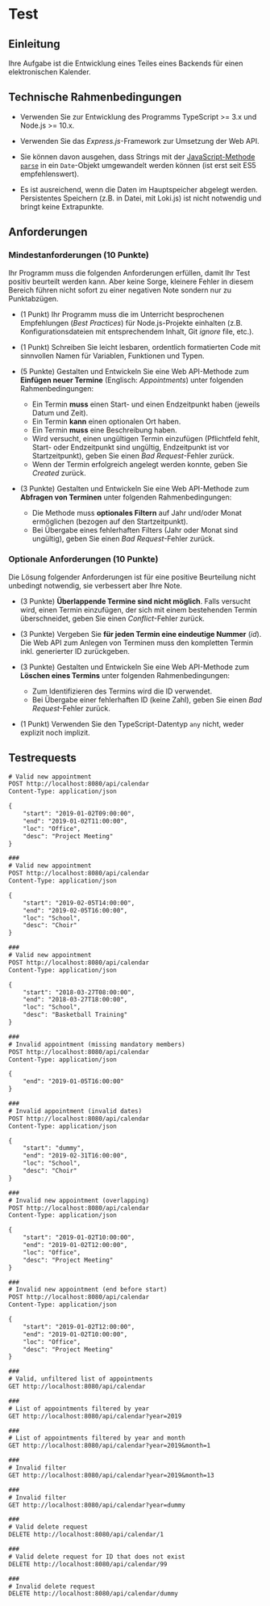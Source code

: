 # Test

## Einleitung

Ihre Aufgabe ist die Entwicklung eines Teiles eines Backends für einen elektronischen Kalender.

## Technische Rahmenbedingungen

* Verwenden Sie zur Entwicklung des Programms TypeScript >= 3.x und Node.js >= 10.x.

* Verwenden Sie das *Express.js*-Framework zur Umsetzung der Web API.

* Sie können davon ausgehen, dass Strings mit der [JavaScript-Methode `parse`](https://developer.mozilla.org/en-US/docs/Web/JavaScript/Reference/Global_Objects/Date/parse) in ein `Date`-Objekt umgewandelt werden können (ist erst seit ES5 empfehlenswert).

* Es ist ausreichend, wenn die Daten im Hauptspeicher abgelegt werden. Persistentes Speichern (z.B. in Datei, mit Loki.js) ist nicht notwendig und bringt keine Extrapunkte.

## Anforderungen

### Mindestanforderungen (10 Punkte)

Ihr Programm muss die folgenden Anforderungen erfüllen, damit Ihr Test positiv beurteilt werden kann. Aber keine Sorge, kleinere Fehler in diesem Bereich führen nicht sofort zu einer negativen Note sondern nur zu Punktabzügen.

* (1 Punkt) Ihr Programm muss die im Unterricht besprochenen Empfehlungen (*Best Practices*) für Node.js-Projekte einhalten (z.B. Konfigurationsdateien mit entsprechendem Inhalt, Git *ignore* file, etc.).

* (1 Punkt) Schreiben Sie leicht lesbaren, ordentlich formatierten Code mit sinnvollen Namen für Variablen, Funktionen und Typen.

* (5 Punkte) Gestalten und Entwickeln Sie eine Web API-Methode zum **Einfügen neuer Termine** (Englisch: *Appointments*) unter folgenden Rahmenbedingungen:
  * Ein Termin **muss** einen Start- und einen Endzeitpunkt haben (jeweils Datum und Zeit).
  * Ein Termin **kann** einen optionalen Ort haben.
  * Ein Termin **muss** eine Beschreibung haben.
  * Wird versucht, einen ungültigen Termin einzufügen (Pflichtfeld fehlt, Start- oder Endzeitpunkt sind ungültig, Endzeitpunkt ist vor Startzeitpunkt), geben Sie einen *Bad Request*-Fehler zurück.
  * Wenn der Termin erfolgreich angelegt werden konnte, geben Sie *Created* zurück.

* (3 Punkte) Gestalten und Entwickeln Sie eine Web API-Methode zum **Abfragen von Terminen** unter folgenden Rahmenbedingungen:
  * Die Methode muss **optionales Filtern** auf Jahr und/oder Monat ermöglichen (bezogen auf den Startzeitpunkt).
  * Bei Übergabe eines fehlerhaften Filters (Jahr oder Monat sind ungültig), geben Sie einen *Bad Request*-Fehler zurück.

### Optionale Anforderungen (10 Punkte)

Die Lösung folgender Anforderungen ist für eine positive Beurteilung nicht unbedingt notwendig, sie verbessert aber Ihre Note.

* (3 Punkte) **Überlappende Termine sind nicht möglich**. Falls versucht wird, einen Termin einzufügen, der sich mit einem bestehenden Termin überschneidet, geben Sie einen *Conflict*-Fehler zurück.

* (3 Punkte) Vergeben Sie **für jeden Termin eine eindeutige Nummer** (*id*). Die Web API zum Anlegen von Terminen muss den kompletten Termin inkl. generierter ID zurückgeben.

* (3 Punkte) Gestalten und Entwickeln Sie eine Web API-Methode zum **Löschen eines Termins** unter folgenden Rahmenbedingungen:
  * Zum Identifizieren des Termins wird die ID verwendet.
  * Bei Übergabe einer fehlerhaften ID (keine Zahl), geben Sie einen *Bad Request*-Fehler zurück.

* (1 Punkt) Verwenden Sie den TypeScript-Datentyp `any` nicht, weder explizit noch implizit.

## Testrequests

```txt
# Valid new appointment
POST http://localhost:8080/api/calendar
Content-Type: application/json

{
    "start": "2019-01-02T09:00:00",
    "end": "2019-01-02T11:00:00",
    "loc": "Office",
    "desc": "Project Meeting"
}

###
# Valid new appointment
POST http://localhost:8080/api/calendar
Content-Type: application/json

{
    "start": "2019-02-05T14:00:00",
    "end": "2019-02-05T16:00:00",
    "loc": "School",
    "desc": "Choir"
}

###
# Valid new appointment
POST http://localhost:8080/api/calendar
Content-Type: application/json

{
    "start": "2018-03-27T08:00:00",
    "end": "2018-03-27T18:00:00",
    "loc": "School",
    "desc": "Basketball Training"
}

###
# Invalid appointment (missing mandatory members)
POST http://localhost:8080/api/calendar
Content-Type: application/json

{
    "end": "2019-01-05T16:00:00"
}

###
# Invalid appointment (invalid dates)
POST http://localhost:8080/api/calendar
Content-Type: application/json

{
    "start": "dummy",
    "end": "2019-02-31T16:00:00",
    "loc": "School",
    "desc": "Choir"
}

###
# Invalid new appointment (overlapping)
POST http://localhost:8080/api/calendar
Content-Type: application/json

{
    "start": "2019-01-02T10:00:00",
    "end": "2019-01-02T12:00:00",
    "loc": "Office",
    "desc": "Project Meeting"
}

###
# Invalid new appointment (end before start)
POST http://localhost:8080/api/calendar
Content-Type: application/json

{
    "start": "2019-01-02T12:00:00",
    "end": "2019-01-02T10:00:00",
    "loc": "Office",
    "desc": "Project Meeting"
}

###
# Valid, unfiltered list of appointments
GET http://localhost:8080/api/calendar

###
# List of appointments filtered by year
GET http://localhost:8080/api/calendar?year=2019

###
# List of appointments filtered by year and month
GET http://localhost:8080/api/calendar?year=2019&month=1

###
# Invalid filter
GET http://localhost:8080/api/calendar?year=2019&month=13

###
# Invalid filter
GET http://localhost:8080/api/calendar?year=dummy

###
# Valid delete request
DELETE http://localhost:8080/api/calendar/1

###
# Valid delete request for ID that does not exist
DELETE http://localhost:8080/api/calendar/99

###
# Invalid delete request
DELETE http://localhost:8080/api/calendar/dummy
```
